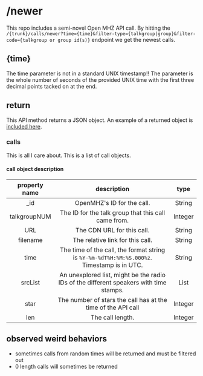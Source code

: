 # /newer
This repo includes a semi-novel Open MHZ API call. By hitting the `/{trunk}/calls/newer?time={time}&filter-type={talkgroup|group}&filter-code={talkgroup or group id(s)}` endpoint we get the newest calls.

## {time}
The time parameter is not in a standard UNIX timestamp!! The parameter is the whole number of seconds of the provided UNIX time with the first three decimal points tacked on at the end.

## return
This API method returns a JSON object. An example of a returned object is [included here](./example.json).

### calls
This is all I care about. This is a list of call objects.

#### call object description
| property name | description | type |
|:-------------:|:-----------:|:----:|
| _id | OpenMHZ's ID for the call. | String |
| talkgroupNUM | The ID for the talk group that this call came from. | Integer |
| URL | The CDN URL for this call. | String |
| filename | The relative link for this call. | String |
| time | The time of the call, the format string is `%Y-%m-%dT%H:%M:%S.000%z`. Timestamp is in UTC. | String |
| srcList | An unexplored list, might be the radio IDs of the different speakers with time stamps. | List |
| star | The number of stars the call has at the time of the API call | Integer |
| len | The call length. | Integer |

## observed weird behaviors
- sometimes calls from random times will be returned and must be filtered out
- 0 length calls will sometimes be returned